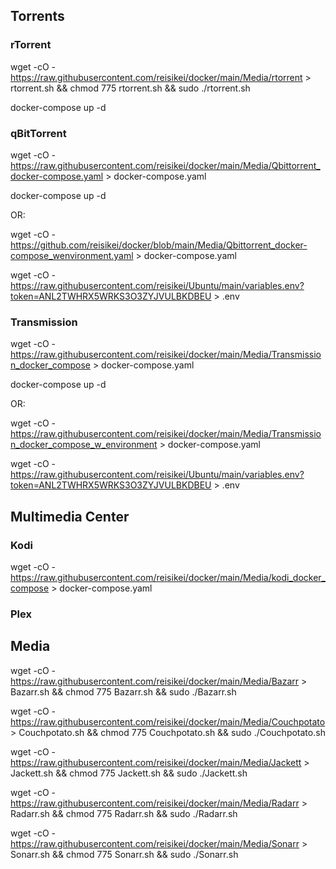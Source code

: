 ## Torrents

### rTorrent
wget  -cO - https://raw.githubusercontent.com/reisikei/docker/main/Media/rtorrent > rtorrent.sh && chmod 775 rtorrent.sh && sudo ./rtorrent.sh

docker-compose up -d


### qBitTorrent
wget  -cO - https://raw.githubusercontent.com/reisikei/docker/main/Media/Qbittorrent_docker-compose.yaml > docker-compose.yaml

docker-compose up -d

OR:

wget  -cO - https://github.com/reisikei/docker/blob/main/Media/Qbittorrent_docker-compose_wenvironment.yaml > docker-compose.yaml

wget  -cO - https://raw.githubusercontent.com/reisikei/Ubuntu/main/variables.env?token=ANL2TWHRX5WRKS3O3ZYJVULBKDBEU > .env


### Transmission
wget  -cO - https://raw.githubusercontent.com/reisikei/docker/main/Media/Transmission_docker_compose > docker-compose.yaml

docker-compose up -d

OR:

wget  -cO - https://raw.githubusercontent.com/reisikei/docker/main/Media/Transmission_docker_compose_w_environment > docker-compose.yaml

wget  -cO - https://raw.githubusercontent.com/reisikei/Ubuntu/main/variables.env?token=ANL2TWHRX5WRKS3O3ZYJVULBKDBEU > .env



## Multimedia Center

### Kodi
wget  -cO - https://raw.githubusercontent.com/reisikei/docker/main/Media/kodi_docker_compose > docker-compose.yaml

### Plex

## Media

wget  -cO - https://raw.githubusercontent.com/reisikei/docker/main/Media/Bazarr > Bazarr.sh && chmod 775 Bazarr.sh && sudo ./Bazarr.sh

wget  -cO - https://raw.githubusercontent.com/reisikei/docker/main/Media/Couchpotato > Couchpotato.sh && chmod 775 Couchpotato.sh && sudo ./Couchpotato.sh

wget  -cO - https://raw.githubusercontent.com/reisikei/docker/main/Media/Jackett > Jackett.sh && chmod 775 Jackett.sh && sudo ./Jackett.sh

wget  -cO - https://raw.githubusercontent.com/reisikei/docker/main/Media/Radarr > Radarr.sh && chmod 775 Radarr.sh && sudo ./Radarr.sh

wget  -cO - https://raw.githubusercontent.com/reisikei/docker/main/Media/Sonarr > Sonarr.sh && chmod 775 Sonarr.sh && sudo ./Sonarr.sh
